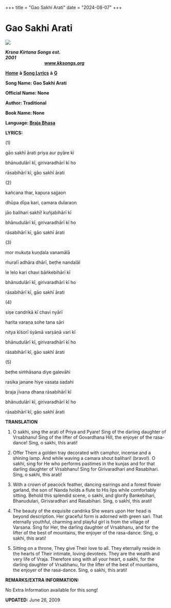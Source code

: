 +++
title = "Gao Sakhi Arati"
date = "2024-08-07"
+++

# Gao Sakhi Arati
**[![](http://kksongs.org/image_files/image002.jpg)](http://kksongs.org/)**

**_Krsna_** **_Kirtana Songs est. 2001_**                                                                                                                                                      **_www.kksongs.org_**

**[Home](http://kksongs.org/)** **à** **[Song Lyrics](http://kksongs.org/lyrics.html)** **à** **[G](http://kksongs.org/songs/song_g.html)**

**Song Name: Gao Sakhi Arati**

**Official Name: None**

**Author: Traditional**

**Book Name: None**

**Language: [Braja Bhasa](http://kksongs.org/language/list/braja_bhasa.html)**

**LYRICS:**

(1)

gāo sakhī ārati priya aur pyāre kī

bhānudulārī kī, girivaradhārī kī ho

rāsabihārī kī, gāo sakhī ārati

(2)

kañcana thar, kapura sajjaon

dhūpa dīpa kari, camara dularaon

jāo balihari sakhī! kuñjabihārī kī

bhānudulārī kī, girivaradhārī kī ho

rāsabihārī kī, gāo sakhī ārati

(3)

mor mukuṭa kuṇḍala vanamālā

ḿuralī adhāra dhārī, beṭhe nandalāl

le lelo kari chavi bāńkebihārī kī

bhānudulārī kī, girivaradhārī kī ho

rāsabihārī kī, gāo sakhī ārati

(4)

siṣe candrikā kī chavi nyārī

harita varaṇa sohe tana sāri

nitya kīśorī śyāmā varṣāṇā vari kī

bhānudulārī kī, girivaradhārī kī ho

rāsabihārī kī, gāo sakhī ārati

(5)

beṭhe siḿhāsana diye galevāhi

rasika janane hiye vasata sadahi

braja jīvana dhana rāsabihārī kī

bhānudulārī kī, girivaradhārī kī ho

rāsabihārī kī, gāo sakhī ārati

**TRANSLATION**

1) O sakhi, sing the arati of Priya and Pyare! Sing of the darling daughter of Vrsabhanu! Sing of the lifter of Govardhana Hill, the enjoyer of the rasa\-dance! Sing, o sakhi, this arati!

2) Offer Them a golden tray decorated with camphor, incense and a shining lamp. And while waving a camara shout balihari! (bravo!). O sakhi, sing for He who performs pastimes in the kunjas and for that darling daughter of Vrsabhanu! Sing for Girivaradhari and Rasabihari. Sing, o sakhi, this arati!

3) With a crown of peacock feather, dancing earrings and a forest flower garland, the son of Nanda holds a flute to His lips while comfortably sitting. Behold this splendid scene, o sakhi, and glorify Bankebihari, Bhanudulari, Girivaradhari and Rasabihari. Sing, o sakhi, this arati!

4) The beauty of the exquisite candrika She wears upon Her head is beyond description. Her graceful form is adorned with green sari. That eternally youthful, charming and playful girl is from the village of Varsana. Sing for Her, the darling daughter of Vrsabhanu, and for the lifter of the best of mountains, the enjoyer of the rasa\-dance. Sing, o sakhi, this arati!

5) Sitting on a throne, They give Their love to all. They eternally reside in the hearts of Their intimate, loving devotees. They are the wealth and very life of Vraja. Therefore sing with all your heart, o sakhi, for the darling daughter of Vrsabhanu, for the lifter of the best of mountains, the enjoyer of the rasa\-dance. Sing, o sakhi, this arati!

**REMARKS/EXTRA INFORMATION:**

No Extra Information available for this song!

**UPDATED:** June 26, 2009